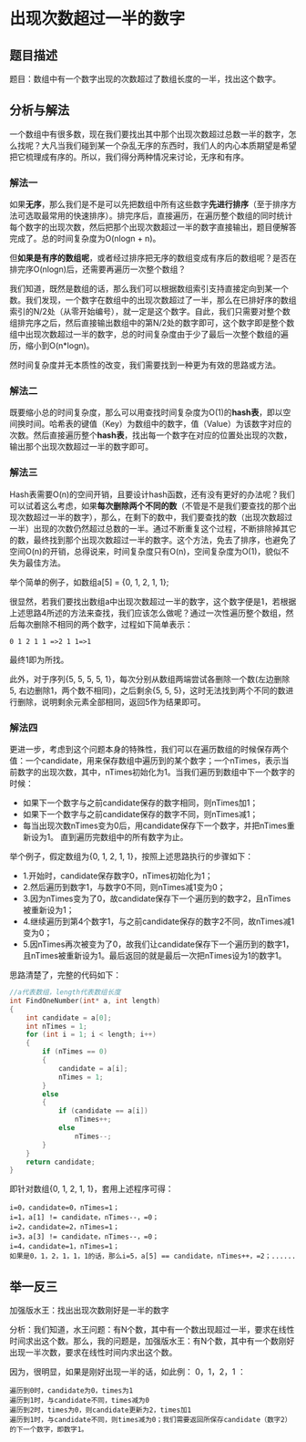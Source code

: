 # 出现次数超过一半的数字


## 题目描述

题目：数组中有一个数字出现的次数超过了数组长度的一半，找出这个数字。


## 分析与解法
一个数组中有很多数，现在我们要找出其中那个出现次数超过总数一半的数字，怎么找呢？大凡当我们碰到某一个杂乱无序的东西时，我们人的内心本质期望是希望把它梳理成有序的。所以，我们得分两种情况来讨论，无序和有序。

### 解法一

如果**无序**，那么我们是不是可以先把数组中所有这些数字**先进行排序**（至于排序方法可选取最常用的快速排序）。排完序后，直接遍历，在遍历整个数组的同时统计每个数字的出现次数，然后把那个出现次数超过一半的数字直接输出，题目便解答完成了。总的时间复杂度为O(nlogn + n)。

但**如果是有序的数组呢**，或者经过排序把无序的数组变成有序后的数组呢？是否在排完序O(nlogn)后，还需要再遍历一次整个数组？

我们知道，既然是数组的话，那么我们可以根据数组索引支持直接定向到某一个数。我们发现，一个数字在数组中的出现次数超过了一半，那么在已排好序的数组索引的N/2处（从零开始编号），就一定是这个数字。自此，我们只需要对整个数组排完序之后，然后直接输出数组中的第N/2处的数字即可，这个数字即是整个数组中出现次数超过一半的数字，总的时间复杂度由于少了最后一次整个数组的遍历，缩小到O(n*logn)。

然时间复杂度并无本质性的改变，我们需要找到一种更为有效的思路或方法。

### 解法二

既要缩小总的时间复杂度，那么可以用查找时间复杂度为O(1)的**hash表**，即以空间换时间。哈希表的键值（Key）为数组中的数字，值（Value）为该数字对应的次数。然后直接遍历整个**hash表**，找出每一个数字在对应的位置处出现的次数，输出那个出现次数超过一半的数字即可。
 
### 解法三
Hash表需要O(n)的空间开销，且要设计hash函数，还有没有更好的办法呢？我们可以试着这么考虑，如果**每次删除两个不同的数**（不管是不是我们要查找的那个出现次数超过一半的数字），那么，在剩下的数中，我们要查找的数（出现次数超过一半）出现的次数仍然超过总数的一半。通过不断重复这个过程，不断排除掉其它的数，最终找到那个出现次数超过一半的数字。这个方法，免去了排序，也避免了空间O(n)的开销，总得说来，时间复杂度只有O(n)，空间复杂度为O(1)，貌似不失为最佳方法。

举个简单的例子，如数组a[5] = {0, 1, 2, 1, 1};

很显然，若我们要找出数组a中出现次数超过一半的数字，这个数字便是1，若根据上述思路4所述的方法来查找，我们应该怎么做呢？通过一次性遍历整个数组，然后每次删除不相同的两个数字，过程如下简单表示：

    0 1 2 1 1 =>2 1 1=>1
    
最终1即为所找。

此外，对于序列{5, 5, 5, 5, 1}，每次分别从数组两端尝试各删除一个数(左边删除5, 右边删除1，两个数不相同)，之后剩余{5, 5, 5}，这时无法找到两个不同的数进行删除，说明剩余元素全部相同，返回5作为结果即可。

### 解法四

更进一步，考虑到这个问题本身的特殊性，我们可以在遍历数组的时候保存两个值：一个candidate，用来保存数组中遍历到的某个数字；一个nTimes，表示当前数字的出现次数，其中，nTimes初始化为1。当我们遍历到数组中下一个数字的时候：
 - 如果下一个数字与之前candidate保存的数字相同，则nTimes加1；
 - 如果下一个数字与之前candidate保存的数字不同，则nTimes减1；
 - 每当出现次数nTimes变为0后，用candidate保存下一个数字，并把nTimes重新设为1。
直到遍历完数组中的所有数字为止。

举个例子，假定数组为{0, 1, 2, 1, 1}，按照上述思路执行的步骤如下：
 - 1.开始时，candidate保存数字0，nTimes初始化为1；
 - 2.然后遍历到数字1，与数字0不同，则nTimes减1变为0；
 - 3.因为nTimes变为了0，故candidate保存下一个遍历到的数字2，且nTimes被重新设为1；
 - 4.继续遍历到第4个数字1，与之前candidate保存的数字2不同，故nTimes减1变为0；
 - 5.因nTimes再次被变为了0，故我们让candidate保存下一个遍历到的数字1，且nTimes被重新设为1。最后返回的就是最后一次把nTimes设为1的数字1。

思路清楚了，完整的代码如下：
```c
//a代表数组，length代表数组长度
int FindOneNumber(int* a, int length)
{
	int candidate = a[0];
	int nTimes = 1;
	for (int i = 1; i < length; i++)
	{
		if (nTimes == 0)
		{
			candidate = a[i];
			nTimes = 1;
		}
		else
		{
			if (candidate == a[i])
				nTimes++;
			else
				nTimes--;
		}
	}
	return candidate;
}
```

即针对数组{0, 1, 2, 1, 1}，套用上述程序可得：

    i=0，candidate=0，nTimes=1；
    i=1，a[1] != candidate，nTimes--，=0；
    i=2，candidate=2，nTimes=1；
    i=3，a[3] != candidate，nTimes--，=0；
    i=4，candidate=1，nTimes=1；
    如果是0，1，2，1，1，1的话，那么i=5，a[5] == candidate，nTimes++，=2；......

## 举一反三
加强版水王：找出出现次数刚好是一半的数字

分析：我们知道，水王问题：有N个数，其中有一个数出现超过一半，要求在线性时间求出这个数。那么，我的问题是，加强版水王：有N个数，其中有一个数刚好出现一半次数，要求在线性时间内求出这个数。

因为，很明显，如果是刚好出现一半的话，如此例： 0，1，2，1 ：

    遍历到0时，candidate为0，times为1
    遍历到1时，与candidate不同，times减为0
    遍历到2时，times为0，则candidate更新为2，times加1
    遍历到1时，与candidate不同，则times减为0；我们需要返回所保存candidate（数字2）的下一个数字，即数字1。
